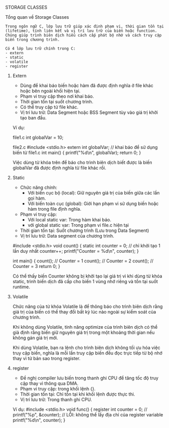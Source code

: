 STORAGE CLASSES

Tổng quan về Storage Classes

    Trong ngôn ngữ C, lớp lưu trữ giúp xác định phạm vi, thời gian tồn tại (lifetime), tính liên kết và vị trí lưu trữ của biến hoặc function. Chúng giúp trình biên dịch hiểu cách cấp phát bộ nhớ và cách truy cập biến trong chương trình.

    Có 4 lớp lưu trữ chính trong C:
    - extern
    - static
    - volatile
    - register

1. Extern

    - Dùng để khai báo biến hoặc hàm đã được định nghĩa ở file khác hoặc bên ngoài khối hiện tại.
    - Phạm vi truy cập theo nơi khai báo.
    - Thời gian tồn tại suốt chương trình.
    - Có thể truy cập từ file khác.
    - Vị trí lưu trữ: Data Segment hoặc BSS Segment tùy vào giá trị khởi tạo ban đầu.

    Ví dụ: 

    file1.c
    int globalVar = 10;

    file2.c
    #include <stdio.h>
    extern int globalVar; // khai báo để sử dụng biến từ file1.c
    int main() {
        printf("%d\n", globalVar);
        return 0;
    }

    Việc dùng từ khóa trên để báo cho trình biên dịch biết được là biến globalVar đã được định nghĩa từ file khác rồi.

2. Static

    - Chức năng chính:
        + Với biến cục bộ (local): Giữ nguyên giá trị của biến giữa các lần gọi hàm.
        + Với biến toàn cục (global): Giới hạn phạm vi sử dụng biến hoặc hàm trong file định nghĩa.
    - Phạm vi truy cập:
        + Với local static var: Trong hàm khai báo.
        + với global static var: Trong phạm vi file.c hiện tại
    - Thời gian tồn tại: Suốt chương trình (Lưu trong Data Segment)
    - Vị trí lưu trữ: Data segment của chương trình.

    #include <stdio.h>
    void count() {
        static int counter = 0; // chỉ khởi tạo 1 lần duy nhất
        counter++;
        printf("Counter = %d\n", counter);
    }

    int main() {
        count(); // Counter = 1
        count(); // Counter = 2
        count(); // Counter = 3
        return 0;
    }

    Có thể thấy biến Counter không bị khởi tạo lại giá trị vì khi dùng từ khóa static, trình biến dịch đã cấp cho biến 1 vùng nhớ riêng và tồn tại suốt runtime.

3. Volatile

    Chức năng của từ khóa Volatile là để thông báo cho trình biên dịch rằng giá trị của biến có thể thay đổi bất kỳ lúc nào ngoài sự kiểm soát của chương trình.

    Khi không dùng Volatile, tính năng optimize của trình biên dịch có thể giả định rằng biến giữ nguyên giá trị trong một khoảng thời gian nếu không gán giá trị mới.

    Khi dùng Volatile, bạn ra lệnh cho trình biên dịch không tối ưu hóa việc truy cập biến, nghĩa là mỗi lần truy cập biến đều đọc trực tiếp từ bộ nhớ thay vì từ bản sao trong register.

4. register

    - Đề nghị compiler lưu biến trong thanh ghi CPU để tăng tốc độ truy cập thay vì thông qua DMA.
    - Phạm vi truy cập: trong khối lệnh {}.
    - Thời gian tồn tại: Chỉ tồn tại khi khối lệnh được thực thi.
    - Vị trí lưu trữ: Trong thanh ghi CPU.

    Ví dụ:
    #include <stdio.h>
    void func() {
        register int counter = 0;
        // printf("%p", &counter); // LỖI: không thể lấy địa chỉ của register variable
        printf("%d\n", counter);
    }


